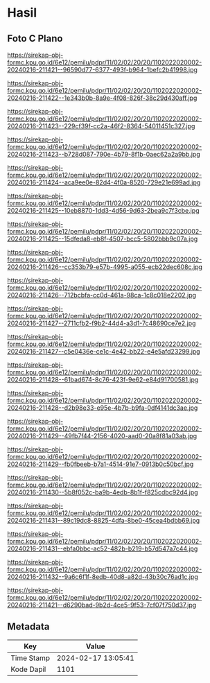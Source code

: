 # Hasil

## Foto C Plano

https://sirekap-obj-formc.kpu.go.id/6e12/pemilu/pdpr/11/02/02/20/20/1102022020002-20240216-211421--96590d77-6377-493f-b964-1befc2b41998.jpg

https://sirekap-obj-formc.kpu.go.id/6e12/pemilu/pdpr/11/02/02/20/20/1102022020002-20240216-211422--1e343b0b-8a9e-4f08-826f-38c29d430aff.jpg

https://sirekap-obj-formc.kpu.go.id/6e12/pemilu/pdpr/11/02/02/20/20/1102022020002-20240216-211423--229cf39f-cc2a-46f2-8364-54011451c327.jpg

https://sirekap-obj-formc.kpu.go.id/6e12/pemilu/pdpr/11/02/02/20/20/1102022020002-20240216-211423--b728d087-790e-4b79-8f1b-0aec62a2a9bb.jpg

https://sirekap-obj-formc.kpu.go.id/6e12/pemilu/pdpr/11/02/02/20/20/1102022020002-20240216-211424--aca9ee0e-82d4-4f0a-8520-729e21e699ad.jpg

https://sirekap-obj-formc.kpu.go.id/6e12/pemilu/pdpr/11/02/02/20/20/1102022020002-20240216-211425--10eb8870-1dd3-4d56-9d63-2bea9c7f3cbe.jpg

https://sirekap-obj-formc.kpu.go.id/6e12/pemilu/pdpr/11/02/02/20/20/1102022020002-20240216-211425--15dfeda8-eb8f-4507-bcc5-5802bbb9c07a.jpg

https://sirekap-obj-formc.kpu.go.id/6e12/pemilu/pdpr/11/02/02/20/20/1102022020002-20240216-211426--cc353b79-e57b-4995-a055-ecb22dec608c.jpg

https://sirekap-obj-formc.kpu.go.id/6e12/pemilu/pdpr/11/02/02/20/20/1102022020002-20240216-211426--712bcbfa-cc0d-461a-98ca-1c8c018e2202.jpg

https://sirekap-obj-formc.kpu.go.id/6e12/pemilu/pdpr/11/02/02/20/20/1102022020002-20240216-211427--2711cfb2-f9b2-44d4-a3d1-7c48690ce7e2.jpg

https://sirekap-obj-formc.kpu.go.id/6e12/pemilu/pdpr/11/02/02/20/20/1102022020002-20240216-211427--c5e0436e-ce1c-4e42-bb22-e4e5afd23299.jpg

https://sirekap-obj-formc.kpu.go.id/6e12/pemilu/pdpr/11/02/02/20/20/1102022020002-20240216-211428--61bad674-8c76-423f-9e62-e84d91700581.jpg

https://sirekap-obj-formc.kpu.go.id/6e12/pemilu/pdpr/11/02/02/20/20/1102022020002-20240216-211428--d2b98e33-e95e-4b7b-b9fa-0df4141dc3ae.jpg

https://sirekap-obj-formc.kpu.go.id/6e12/pemilu/pdpr/11/02/02/20/20/1102022020002-20240216-211429--49fb7f44-2156-4020-aad0-20a8f81a03ab.jpg

https://sirekap-obj-formc.kpu.go.id/6e12/pemilu/pdpr/11/02/02/20/20/1102022020002-20240216-211429--fb0fbeeb-b7a1-4514-91e7-0913b0c50bcf.jpg

https://sirekap-obj-formc.kpu.go.id/6e12/pemilu/pdpr/11/02/02/20/20/1102022020002-20240216-211430--5b8f052c-ba9b-4edb-8b1f-f825cdbc92d4.jpg

https://sirekap-obj-formc.kpu.go.id/6e12/pemilu/pdpr/11/02/02/20/20/1102022020002-20240216-211431--89c19dc8-8825-4dfa-8be0-45cea4bdbb69.jpg

https://sirekap-obj-formc.kpu.go.id/6e12/pemilu/pdpr/11/02/02/20/20/1102022020002-20240216-211431--ebfa0bbc-ac52-482b-b219-b57d547a7c44.jpg

https://sirekap-obj-formc.kpu.go.id/6e12/pemilu/pdpr/11/02/02/20/20/1102022020002-20240216-211432--9a6c6f1f-8edb-40d8-a82d-43b30c76ad1c.jpg

https://sirekap-obj-formc.kpu.go.id/6e12/pemilu/pdpr/11/02/02/20/20/1102022020002-20240216-211421--d6290bad-9b2d-4ce5-9f53-7cf07f750d37.jpg


## Metadata

| Key        | Value               |
| ---------- | ------------------- |
| Time Stamp | 2024-02-17 13:05:41 |
| Kode Dapil | 1101                |



